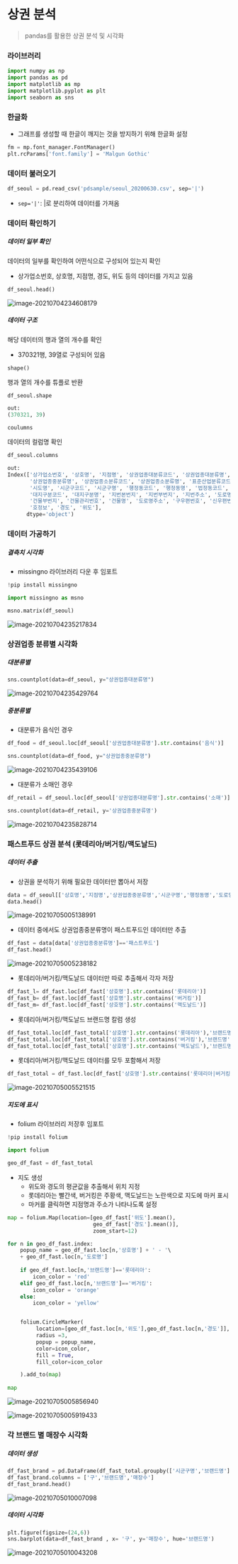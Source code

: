 # 상권 분석

> pandas를 활용한 상권 분석 및 시각화



### 라이브러리

```python
import numpy as np
import pandas as pd
import matplotlib as mp
import matplotlib.pyplot as plt
import seaborn as sns
```



### 한글화

- 그래프를 생성할 때 한글이 깨지는 것을 방지하기 위해 한글화 설정

```python
fm = mp.font_manager.FontManager()
plt.rcParams['font.family'] = 'Malgun Gothic'
```



### 데이터 불러오기

```python
df_seoul = pd.read_csv('pdsample/seoul_20200630.csv', sep='|')
```

- `sep='|'`: |로 분리하여 데이터를 가져옴



### 데이터 확인하기



##### 데이터 일부 확인

데이터의 일부를 확인하여 어떤식으로 구성되어 있는지 확인

- 상가업소번호, 상호명, 지점명, 경도, 위도 등의 데이터를 가지고 있음

```python
df_seoul.head()
```



![image-20210704234608179](상권_분석.assets/image-20210704234608179.png)



##### 데이터 구조

해당 데이터의 행과 열의 개수를 확인

- 370321행, 39열로 구성되어 있음

`shape()`

행과 열의 개수를 튜플로 반환

```python
df_seoul.shape
```

```python
out:
(370321, 39)
```

`coulumns`

데이터의 컬럼명 확인

```python
df_seoul.columns
```

```python
out:
Index(['상가업소번호', '상호명', '지점명', '상권업종대분류코드', '상권업종대분류명', '상권업종중분류코드',
       '상권업종중분류명', '상권업종소분류코드', '상권업종소분류명', '표준산업분류코드', '표준산업분류명', '시도코드',
       '시도명', '시군구코드', '시군구명', '행정동코드', '행정동명', '법정동코드', '법정동명', '지번코드',
       '대지구분코드', '대지구분명', '지번본번지', '지번부번지', '지번주소', '도로명코드', '도로명', '건물본번지',
       '건물부번지', '건물관리번호', '건물명', '도로명주소', '구우편번호', '신우편번호', '동정보', '층정보',
       '호정보', '경도', '위도'],
      dtype='object')
```



### 데이터 가공하기

##### 결측치 시각화

- missingno 라이브러리 다운 후 임포트

```python
!pip install missingno
```

```python
import missingno as msno
```

```python
msno.matrix(df_seoul)
```

![image-20210704235217834](상권_분석.assets/image-20210704235217834.png)



### 상권업종 분류별 시각화

##### 대분류별

```python
sns.countplot(data=df_seoul, y="상권업종대분류명")
```

![image-20210704235429764](상권_분석.assets/image-20210704235429764.png)

##### 중분류별

- 대분류가 음식인 경우

```python
df_food = df_seoul.loc[df_seoul['상권업종대분류명'].str.contains('음식')]
```

```python
sns.countplot(data=df_food, y="상권업종중분류명")
```

![image-20210704235439106](상권_분석.assets/image-20210704235439106.png)

- 대분류가 소매인 경우

```python
df_retail = df_seoul.loc[df_seoul['상권업종대분류명'].str.contains('소매')]
```

```python
sns.countplot(data=df_retail, y='상권업종중분류명')
```

![image-20210704235828714](상권_분석.assets/image-20210704235828714.png)



### 패스트푸드 상권 분석 (롯데리아/버거킹/맥도날드)

##### 데이터 추출

- 상권을 분석하기 위해 필요한 데이터만 뽑아서 저장

```python
data = df_seoul[['상호명','지점명','상권업종중분류명','시군구명','행정동명','도로명','경도','위도']]
data.head()
```

![image-20210705005138991](상권_분석.assets/image-20210705005138991.png)



- 데이터 중에서도 상권업종중분류명이 패스트푸드인 데이터만 추출

```python
df_fast = data[data['상권업종중분류명']=='패스트푸드']
df_fast.head()
```

![image-20210705005238182](상권_분석.assets/image-20210705005238182.png)



- 롯데리아/버거킹/맥도날드 데이터만 따로 추출해서 각자 저장

```python
df_fast_l= df_fast.loc[df_fast['상호명'].str.contains('롯데리아')]
df_fast_b= df_fast.loc[df_fast['상호명'].str.contains('버거킹')]
df_fast_m= df_fast.loc[df_fast['상호명'].str.contains('맥도날드')]
```

- 롯데리아/버거킹/맥도날드 브랜드명 칼럼 생성

```python
df_fast_total.loc[df_fast_total['상호명'].str.contains('롯데리아'),'브랜드명']='롯데리아'
df_fast_total.loc[df_fast_total['상호명'].str.contains('버거킹'),'브랜드명']='버거킹'
df_fast_total.loc[df_fast_total['상호명'].str.contains('맥도날드'),'브랜드명']='맥도날드'
```

- 롯데리아/버거킹/맥도날드 데이터를 모두 포함해서 저장

```python
df_fast_total = df_fast.loc[df_fast['상호명'].str.contains('롯데리아|버거킹|맥도날드')].copy()
```

![image-20210705005521515](상권_분석.assets/image-20210705005521515.png)



##### 지도에 표시

- folium 라이브러리 저장후 임포트

```python
!pip install folium
```

```python
import folium
```

```python
geo_df_fast = df_fast_total
```

- 지도 생성
  - 위도와 경도의 평균값을 추출해서 위치 지정
  - 롯데리아는 빨간색, 버거킹은 주황색, 맥도날드는 노란색으로 지도에 마커 표시
  - 마커를 클릭하면 지점명과 주소가 나타나도록 설정

```python
map = folium.Map(location=[geo_df_fast['위도'].mean(), 
                           geo_df_fast['경도'].mean()],
                           zoom_start=12)

for n in geo_df_fast.index:
    popup_name = geo_df_fast.loc[n,'상호명'] + ' - '\
    + geo_df_fast.loc[n,'도로명']
    
    if geo_df_fast.loc[n,'브랜드명']=='롯데리아':
        icon_color = 'red'
    elif geo_df_fast.loc[n,'브랜드명']=='버거킹':
        icon_color = 'orange'
    else:
        icon_color = 'yellow'


    folium.CircleMarker(
         location=[geo_df_fast.loc[n,'위도'],geo_df_fast.loc[n,'경도']],
         radius =3,
         popup = popup_name,
         color=icon_color,
         fill = True,
         fill_color=icon_color     

    ).add_to(map)
    
map
```

![image-20210705005856940](상권_분석.assets/image-20210705005856940.png)

![image-20210705005919433](상권_분석.assets/image-20210705005919433.png)



### 각 브랜드 별 매장수 시각화

##### 데이터 생성

```python
df_fast_brand = pd.DataFrame(df_fast_total.groupby(['시군구명','브랜드명'])['상호명'].count()).reset_index()
df_fast_brand.columns = ['구','브랜드명','매장수']
df_fast_brand.head()
```

![image-20210705010007098](상권_분석.assets/image-20210705010007098.png)

##### 데이터 시각화

```python
plt.figure(figsize=(24,6))
sns.barplot(data=df_fast_brand , x= '구', y='매장수', hue='브랜드명')
```

![image-20210705010043208](상권_분석.assets/image-20210705010043208.png)
